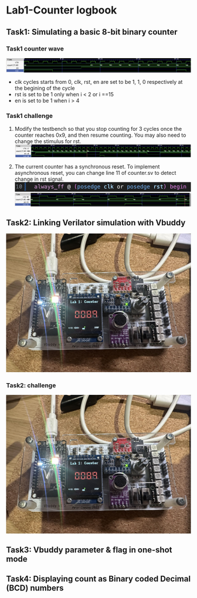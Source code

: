 # Lab1-Counter logbook
## Task1: Simulating a basic 8-bit binary counter
### Task1 counter wave
![counter gtkwave](logbook_image/Task1_gtkwave.png)
- clk cycles starts from 0, clk, rst, en are set to be 1, 1, 0 respectively at the begining of the cycle
- rst is set to be 1 only when i < 2 or i ==15
- en is set to be 1 when i > 4

### Task1 challenge
1. Modify the testbench so that you stop counting for 3 cycles once the counter reaches 0x9, and then resume counting. You may also need to change the stimulus for rst.
![challenge_1_wave](logbook_image/Task1_challenge_1_wave.png)
  
1. The current counter has a synchronous reset. To implement asynchronous reset, you can change line 11 of counter.sv to detect change in rst signal.
![modified counter.sv](logbook_image/Task1_modified_code.png)
![challenge_2_wave](logbook_image/Task1_challenge_2_wave.png)

## Task2: Linking Verilator simulation with Vbuddy
![vbuddy_counter](logbook_image/Task2_vbuddy_counter.jpg)

### Task2: challenge
![Task2_challenge](logbook_image/Task2_challenge.jpg)

## Task3: Vbuddy parameter & flag in one-shot mode

## Task4: Displaying count as Binary coded Decimal (BCD) numbers

